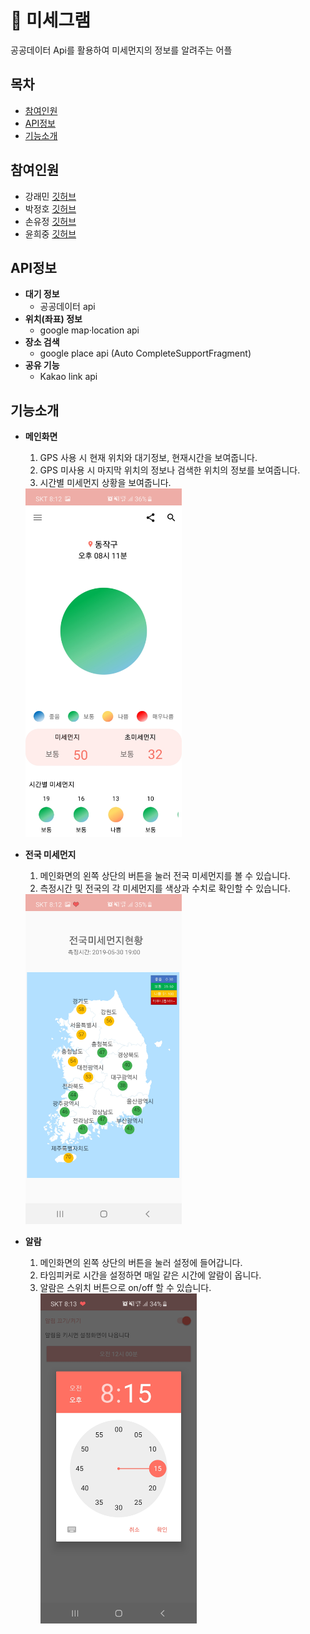 # 🌆 미세그램
공공데이터 Api를 활용하여 미세먼지의 정보를 알려주는 어플

## 목차
- [참여인원](#참여인원)
- [API정보](#API정보)
- [기능소개](#기능소개)

## 참여인원

- 강래민 [깃허브](https://github.com/kangraemin)
- 박정호 [깃허브](https://github.com/Jpumpkin93)
- 손유정 [깃허브](https://github.com/handnew04)
- 윤희중 [깃허브](https://github.com/HuijungYoon)

## API정보
- **대기 정보**
  - 공공데이터 api
- **위치(좌표) 정보**
  - google map·location api
- **장소 검색**
  - google place api (Auto CompleteSupportFragment)
- **공유 기능**
  - Kakao link api
 
## 기능소개

- **메인화면**<br>
  1. GPS 사용 시 현재 위치와 대기정보, 현재시간을 보여줍니다.<br>
  2. GPS 미사용 시 마지막 위치의 정보나 검색한 위치의 정보를 보여줍니다.<br>
  3. 시간별 미세먼지 상황을 보여줍니다.<br>
  <img src=images/main.jpg width=250>

- **전국 미세먼지**<br>
  1. 메인화면의 왼쪽 상단의 버튼을 눌러 전국 미세먼지를 볼 수 있습니다.<br>
  2. 측정시간 및 전국의 각 미세먼지를 색상과 수치로 확인할 수 있습니다.<br>
  <img src=images/map.jpg width=250>

- **알람**<br>
  1. 메인화면의 왼쪽 상단의 버튼을 눌러 설정에 들어갑니다.<br>
  2. 타임피커로 시간을 설정하면 매일 같은 시간에 알람이 옵니다.<br>
  3. 알람은 스위치 버튼으로 on/off 할 수 있습니다.<br>
  <img src=images/timepicker.jpg width=250><img sr= images/alarm.jpg width=250>
